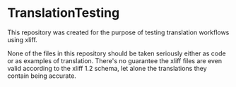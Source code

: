 # TranslationTesting
This repository was created for the purpose of testing translation workflows using xliff.

None of the files in this repository should be taken seriously either as code or as examples of translation.
There's no guarantee the xliff files are even valid according to the xliff 1.2 schema, let alone the translations they contain being accurate.
